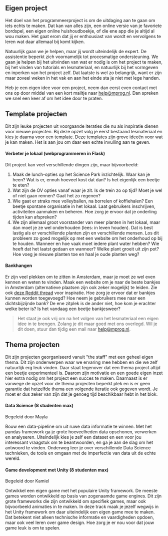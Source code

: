 


## Eigen project

Het doel van het programmeerproject is om de uitdaging aan te gaan om iets echts te maken. Dat kan van alles zijn, een online versie van je favoriete bordspel, een eigen online huishoudboekje, of die ene app die je altijd al wou maken. Het gaat erom dat jij er enthousiast van wordt en vervolgens te leren wat daar allemaal bij komt kijken.

Natuurlijk gaan we je helpen, maar jij wordt uiteindelijk de expert. De assistentie beperkt zich voornamelijk tot procesmatige ondersteuning. We gaan je helpen bij het uitvinden van wat er nodig is om het project te maken, bij het vinden van tutorials en lesmateriaal, en natuurlijk bij het vormgeven en inperken van het project zelf. Dat laatste is wel zo belangrijk, want er zijn maar zoveel weken in het vak en aan het einde sta je niet met lege handen.

Heb je een eigen idee voor een project, neem dan eerst even contact met ons op door middel van een kort mailtje naar help@mprog.nl. Dan spreken we snel een keer af om het idee door te praten. 


## Template projecten

Dit zijn leuke projecten uit voorgaande iteraties die nu als inspiratie dienen voor nieuwe projecten. Bij deze opzet volg je eerst bestaand lesmateriaal en kies je daarna voor een template. Deze templates zijn grove ideeën voor wat je kan maken. Het is aan jou om daar een echte invulling aan te geven. 

#### Verbeter je lokaal (webprogrammeren in Flask)

Dit project kan veel verschillende dingen zijn, maar bijvoorbeeld:

1. Maak de lunch-opties op het Science Park inzichtelijk. Waar kan je heen? Wat is er, ennuh hoeveel kost dat dan? Is het eigenlijk een beetje te eten?
2. Wat zijn de OV opties vanaf waar je zit. Is de trein zo op tijd? Moet je wel of niet gaan rennen? Gaat het zo regenen?
3. Wie gaat er straks mee volleyballen, na borrelen of koffiehalen? Een beetje spontane organisatie in het lokaal. Laat gebruikers inschrijven, activiteiten aanmaken en beheren. Hoe zorg je ervoor dat je onderling tijden kan afspreken?
4. We zijn allemaal groot voorstander van meer planten in het lokaal, maar dan moet je ze wel onderhouden (lees: in leven houden). Dat is best lastig als er verschillende planten zijn en verschillende mensen. Los dit probleem zo goed mogelijk op met een website om het onderhoud op bij te houden. Wanneer en hoe vaak moet iedere plant water hebben? Wie heeft dat het laatst gedaan en wanneer? Welke plant groeit uit zijn pot? Hoe voeg je nieuwe planten toe en haal je oude planten weg?

#### Bankhangen

Er zijn veel plekken om te zitten in Amsterdam, maar je moet ze wel even kennen en weten te vinden. Maak een website om je naar de beste bankjes in Amsterdam (alternatieve plaatsen zijn ook zeker mogelijk) te leiden. Zie ook [deze Reddit thread](https://www.reddit.com/r/Amsterdam/comments/x4x19o/waar_is_je_chillste_bankje/) voor inspiratie. Hoe zorg je ervoor dat er bankjes kunnen worden toegevoegd? Hoe neem je gebruikers mee naar een dichtsbijzijnde bank? De ene zitplek is de ander niet, hoe kom je erachter welke beter is? Is het vandaag een beetje bankjesweer?

> Het staat je ook vrij om na het volgen van het lesmateriaal een eigen idee in te brengen. Zolang je dit maar goed met ons overlegd. Wil je dit doen, stuur dan tijdig een mail naar help@mprog.nl.


## Thema projecten

Dit zijn projecten georganiseerd vanuit "the staff" met een geheel eigen thema. Dit zijn onderwerpen waar we ervaring mee hebben en die we zelf natuurlijk erg leuk vinden. Daar staat tegenover dat een thema project altijd een beetje experimenteel is. Daarom zijn motivatie en een goede eigen inzet hier extra nodig om het project een succes te maken. Daarnaast is er vanwege de opzet voor de thema projecten beperkt plek en is er geen garantie dat hetzelfde thema een volgende iteratie ook gegeven wordt. Je moet er dus zeker van zijn dat je genoeg tijd beschikbaar hebt in het blok.

#### Data Science (8 studenten max)
Begeleid door Mayla

Bouw een data-pipeline om uit ruwe data informatie te winnen. Met het pandas framework ga je grote hoeveelheden data opschonen, verwerken en analyseren. Uiteindelijk kies je zelf een dataset en een voor jou interessant vraagstuk om te beantwoorden, en ga je aan de slag om het antwoord te vinden. Onderweg leer je over verschillende Data Science technieken, de tools en omgaan met de imperfectie van data uit de echte wereld.


#### Game development met Unity (8 studenten max)
Begeleid door Kamiel

Ontwikkel een eigen game met het populaire Unity framework. De meeste games worden ontwikkeld op basis van zogenaamde game engines. Dit zijn grote frameworks die zijn ontwikkeld om specifiek games, maar ook bijvoorbeeld animaties in te maken. In deze track maak je jezelf wegwijs in het Unity framework om daar uiteindelijk een eigen game mee te maken. Dat betekent niet alleen technische informatie en vaardigheden opdoen, maar ook veel leren over game design. Hoe zorg je er nou voor dat jouw game leuk is om te spelen.
